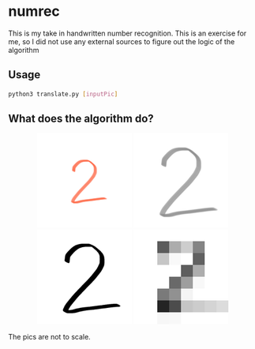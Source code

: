 # numrec
This is my take in handwritten number recognition. This is an exercise for me, so I did not use any external sources to figure out the logic of the algorithm


## Usage

```bash
python3 translate.py [inputPic]
```

## What does the algorithm do?

<div style="text-align:center;">
    <img src="two.PNG" width="192" height="192">
    <img src="p0_two.png" width="192" height="192">
    <img src="p1_two.png" width="192" height="192">
    <img src="upscaled224.png" width="192" height="192 style="image-rendering: pixelated;"">
</div>

The pics are not to scale.
